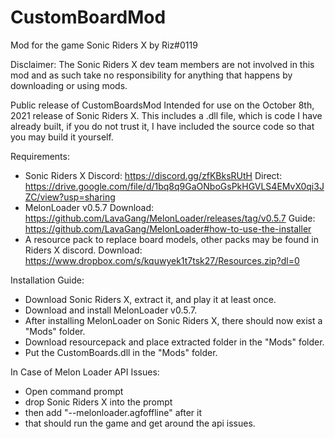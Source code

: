 # CustomBoardMod
Mod for the game Sonic Riders X
by Riz#0119

Disclaimer: The Sonic Riders X dev team members are not involved in this mod and as such take no responsibility for anything that happens by downloading or using mods.

Public release of CustomBoardsMod
Intended for use on the October 8th, 2021 release of Sonic Riders X.
This includes a .dll file, which is code I have already built, if you do not trust it, I have included the source code so that you may build it yourself.

Requirements:

* Sonic Riders X
Discord: https://discord.gg/zfKBksRUtH
Direct: https://drive.google.com/file/d/1bq8q9GaONboGsPkHGVLS4EMvX0qi3JZC/view?usp=sharing
* MelonLoader v0.5.7
Download: https://github.com/LavaGang/MelonLoader/releases/tag/v0.5.7
Guide: https://github.com/LavaGang/MelonLoader#how-to-use-the-installer
* A resource pack to replace board models, other packs may be found in Riders X discord.
Download: https://www.dropbox.com/s/kquwyek1t7tsk27/Resources.zip?dl=0

Installation Guide:

* Download Sonic Riders X, extract it, and play it at least once.
* Download and install MelonLoader v0.5.7.
* After installing MelonLoader on Sonic Riders X, there should now exist a "Mods" folder.
* Download resourcepack and place extracted folder in the "Mods" folder.
* Put the CustomBoards.dll in the "Mods" folder.

In Case of Melon Loader API Issues:

* Open command prompt
* drop Sonic Riders X into the prompt
* then add "--melonloader.agfoffline" after it
* that should run the game and get around the api issues.

